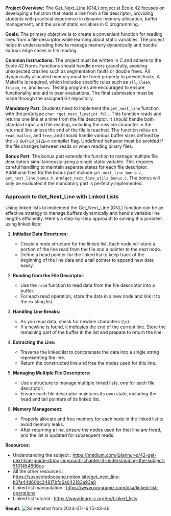 **Project Overview:**
The Get_Next_Line (GNL) project at École 42 focuses on developing a function that reads a line from a file descriptor, providing students with practical experience in dynamic memory allocation, buffer management, and the use of static variables in C programming.

**Goals:**
The primary objective is to create a convenient function for reading lines from a file descriptor while learning about static variables. The project helps in understanding how to manage memory dynamically and handle various edge cases in file reading.

**Common Instructions:**
The project must be written in C and adhere to the École 42 Norm. Functions should handle errors gracefully, avoiding unexpected crashes such as segmentation faults or double frees. All dynamically allocated memory must be freed properly to prevent leaks. A Makefile is required, which includes specific rules such as `all`, `clean`, `fclean`, `re`, and `bonus`. Testing programs are encouraged to ensure functionality and aid in peer evaluations. The final submission must be made through the assigned Git repository.

**Mandatory Part:**
Students need to implement the `get_next_line` function with the prototype `char *get_next_line(int fd);`. This function reads and returns one line at a time from the file descriptor. It should handle both standard input and file reading, including the newline character in the returned line unless the end of the file is reached. The function relies on `read`, `malloc`, and `free`, and should handle various buffer sizes defined by the `-D BUFFER_SIZE=n` compiler flag. Undefined behavior must be avoided if the file changes between reads or when reading binary files.

**Bonus Part:**
The bonus part extends the function to manage multiple file descriptors simultaneously using a single static variable. This requires careful handling to maintain separate states for each file descriptor. Additional files for the bonus part include `get_next_line_bonus.c`, `get_next_line_bonus.h`, and `get_next_line_utils_bonus.c`. The bonus will only be evaluated if the mandatory part is perfectly implemented.

### Approach to Get_Next_Line with Linked Lists

Using linked lists to implement the Get_Next_Line (GNL) function can be an effective strategy to manage buffers dynamically and handle variable line lengths efficiently. Here's a step-by-step approach to solving this problem using linked lists:

1. **Initialize Data Structures:**
   - Create a node structure for the linked list. Each node will store a portion of the line read from the file and a pointer to the next node.
   - Define a head pointer for the linked list to keep track of the beginning of the line data and a tail pointer to append new data easily.

2. **Reading from the File Descriptor:**
   - Use the `read` function to read data from the file descriptor into a buffer.
   - For each read operation, store the data in a new node and link it to the existing list.

3. **Handling Line Breaks:**
   - As you read data, check for newline characters (`\n`).
   - If a newline is found, it indicates the end of the current line. Store the remaining part of the buffer in the list and prepare to return the line.

4. **Extracting the Line:**
   - Traverse the linked list to concatenate the data into a single string representing the line.
   - Return the constructed line and free the nodes used for this line.

5. **Managing Multiple File Descriptors:**
   - Use a structure to manage multiple linked lists, one for each file descriptor.
   - Ensure each file descriptor maintains its own state, including the head and tail pointers of its linked list.

6. **Memory Management:**
   - Properly allocate and free memory for each node in the linked list to avoid memory leaks.
   - After returning a line, ensure the nodes used for that line are freed, and the list is updated for subsequent reads.

**Resources:**
   - Understanding the subject : https://medium.com/@lannur-s/42-get-next-line-guide-string-approach-chapter-3-understanding-the-subject-5101454806ce
   - All the other resources : https://suspectedoceano.notion.site/get_next_line-b3fa44d60dc24817bfd6a642183a93a0
   - Linked list manipulation : https://www.programiz.com/dsa/linked-list-operations
   - Linked list tutorial : https://www.learn-c.org/en/Linked_lists

**Result:**
![Screenshot from 2024-07-16 15-43-46](https://github.com/user-attachments/assets/922355dd-0c15-49e1-9b37-6611f3855b8c)
